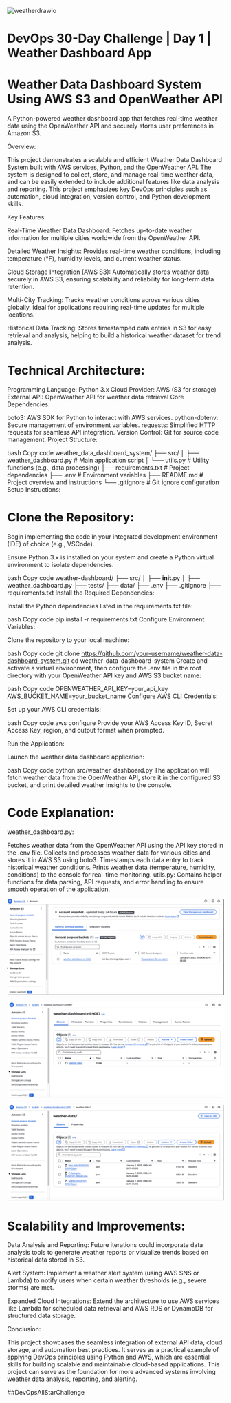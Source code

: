 ![weatherdrawio](https://github.com/user-attachments/assets/8d62c4e4-4582-411c-91f5-858570355201)








# **DevOps 30-Day Challenge | Day 1 | Weather Dashboard App**

# **Weather Data Dashboard System Using AWS S3 and OpenWeather API**

A Python-powered weather dashboard app that fetches real-time weather data using the OpenWeather API and securely stores user preferences in Amazon S3.

Overview:

This project demonstrates a scalable and efficient Weather Data Dashboard System built with AWS services, Python, and the OpenWeather API. The system is designed to collect, store, and manage real-time weather data, and can be easily extended to include additional features like data analysis and reporting. This project emphasizes key DevOps principles such as automation, cloud integration, version control, and Python development skills.

Key Features:

Real-Time Weather Data Dashboard:
Fetches up-to-date weather information for multiple cities worldwide from the OpenWeather API.

Detailed Weather Insights:
Provides real-time weather conditions, including temperature (°F), humidity levels, and current weather status.

Cloud Storage Integration (AWS S3):
Automatically stores weather data securely in AWS S3, ensuring scalability and reliability for long-term data retention.

Multi-City Tracking:
Tracks weather conditions across various cities globally, ideal for applications requiring real-time updates for multiple locations.

Historical Data Tracking:
Stores timestamped data entries in S3 for easy retrieval and analysis, helping to build a historical weather dataset for trend analysis.

# **Technical Architecture**:

Programming Language: Python 3.x
Cloud Provider: AWS (S3 for storage)
External API: OpenWeather API for weather data retrieval
Core Dependencies:

boto3: AWS SDK for Python to interact with AWS services.
python-dotenv: Secure management of environment variables.
requests: Simplified HTTP requests for seamless API integration.
Version Control: Git for source code management.
Project Structure:

bash
Copy code
weather_data_dashboard_system/
├── src/
│   ├── weather_dashboard.py        # Main application script
│   └── utils.py                    # Utility functions (e.g., data processing)
├── requirements.txt                # Project dependencies
├── .env                            # Environment variables
├── README.md                       # Project overview and instructions
└── .gitignore                      # Git ignore configuration
Setup Instructions:

# **Clone the Repository**:

Begin implementing the code in your integrated development environment (IDE) of choice (e.g., VSCode).

Ensure Python 3.x is installed on your system and create a Python virtual environment to isolate dependencies.

bash
Copy code
weather-dashboard/
├── src/
│   ├── __init__.py
│   ├── weather_dashboard.py
├── tests/
├── data/
├── .env
├── .gitignore
├── requirements.txt
Install the Required Dependencies:

Install the Python dependencies listed in the requirements.txt file:

bash
Copy code
pip install -r requirements.txt
Configure Environment Variables:

Clone the repository to your local machine:

bash
Copy code
git clone https://github.com/your-username/weather-data-dashboard-system.git
cd weather-data-dashboard-system
Create and activate a virtual environment, then configure the .env file in the root directory with your OpenWeather API key and AWS S3 bucket name:

bash
Copy code
OPENWEATHER_API_KEY=your_api_key
AWS_BUCKET_NAME=your_bucket_name
Configure AWS CLI Credentials:

Set up your AWS CLI credentials:

bash
Copy code
aws configure
Provide your AWS Access Key ID, Secret Access Key, region, and output format when prompted.

Run the Application:

Launch the weather data dashboard application:

bash
Copy code
python src/weather_dashboard.py
The application will fetch weather data from the OpenWeather API, store it in the configured S3 bucket, and print detailed weather insights to the console.

# **Code Explanation**:

weather_dashboard.py:

Fetches weather data from the OpenWeather API using the API key stored in the .env file.
Collects and processes weather data for various cities and stores it in AWS S3 using boto3.
Timestamps each data entry to track historical weather conditions.
Prints weather data (temperature, humidity, conditions) to the console for real-time monitoring.
utils.py:
Contains helper functions for data parsing, API requests, and error handling to ensure smooth operation of the application.

![alt text](wd.png)


![alt text](wd2.png)


![alt text](wd3.png)

# **Scalability and Improvements**:

Data Analysis and Reporting:
Future iterations could incorporate data analysis tools to generate weather reports or visualize trends based on historical data stored in S3.

Alert System:
Implement a weather alert system (using AWS SNS or Lambda) to notify users when certain weather thresholds (e.g., severe storms) are met.

Expanded Cloud Integrations:
Extend the architecture to use AWS services like Lambda for scheduled data retrieval and AWS RDS or DynamoDB for structured data storage.

Conclusion:

This project showcases the seamless integration of external API data, cloud storage, and automation best practices. It serves as a practical example of applying DevOps principles using Python and AWS, which are essential skills for building scalable and maintainable cloud-based applications. This project can serve as the foundation for more advanced systems involving weather data analysis, reporting, and alerting.

##DevOpsAllStarChallenge 





